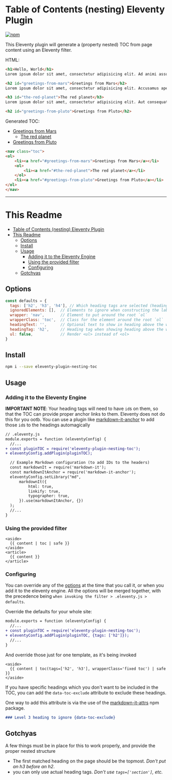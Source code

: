 # Table of Contents (nesting) Eleventy Plugin

[![npm](https://img.shields.io/npm/v/eleventy-plugin-nesting-toc?style=for-the-badge)](https://www.npmjs.com/package/eleventy-plugin-nesting-toc)

This Eleventy plugin will generate a (property nested) TOC from page content using an Eleventy filter.

HTML:
```html
<h1>Hello, World</h1>
Lorem ipsum dolor sit amet, consectetur adipisicing elit. Ad animi assumenda consequuntur debitis ea eligendi eos hic necessitatibus, odio recusandae rem similique, totam unde. Asperiores cumque facere nisi quibusdam vitae.

<h2 id="greetings-from-mars">Greetings from Mars</h2>
Lorem ipsum dolor sit amet, consectetur adipisicing elit. Accusamus aperiam at blanditiis dolorem ea, eius impedit maxime non omnis quia repudiandae sit, suscipit vel veniam voluptas. Dignissimos eos porro sit.

<h3 id="the-red-planet">The red planet</h3>
Lorem ipsum dolor sit amet, consectetur adipisicing elit. Aut consequatur dicta doloremque est iure minima placeat recusandae sit. Dolorum quis quod sequi! Commodi cupiditate debitis, dolore error excepturi nulla optio.

<h2 id="greetings-from-pluto">Greetings from Pluto</h2>

```

Generated TOC:
* [Greetings from Mars](#greetings-from-mars)
  * [The red planet](#the-red-planet)
* [Greetings from Pluto](#greetings-from-pluto)
```html
<nav class="toc">
<ol>
    <li><a href="#greetings-from-mars">Greetings from Mars</a></li>
    <ol>
        <li><a href="#the-red-planet">The red planet</a></li>
    </ol>
    <li><a href="#greetings-from-pluto">Greetings from Pluto</a></li>
</ol>
</nav>

```

<hr>

# This Readme

- [Table of Contents (nesting) Eleventy Plugin](#table-of-contents-nesting-eleventy-plugin)
- [This Readme](#this-readme)
  - [Options](#options)
  - [Install](#install)
  - [Usage](#usage)
    - [Adding it to the Eleventy Engine](#adding-it-to-the-eleventy-engine)
    - [Using the provided filter](#using-the-provided-filter)
    - [Configuring](#configuring)
  - [Gotchyas](#gotchyas)


## Options

```javascript
const defaults = {
  tags: ['h2', 'h3', 'h4'], // Which heading tags are selected (headings must each have an ID attribute)
  ignoredElements: [],  // Elements to ignore when constructing the label for every header (useful for ignoring permalinks, must be selectors)
  wrapper: 'nav',       // Element to put around the root `ol`
  wrapperClass: 'toc',  // Class for the element around the root `ol`
  headingText: '',      // Optional text to show in heading above the wrapper element
  headingTag: 'h2',     // Heading tag when showing heading above the wrapper element
  ul: false,            // Render <ul> instead of <ol>
}
```

## Install

```sh
npm i --save eleventy-plugin-nesting-toc
```

## Usage

### Adding it to the Eleventy Engine

**IMPORTANT NOTE**: Your heading tags will need to have `id`s on them, so that the TOC can provide proper anchor links to them. Eleventy does not do this for you ootb. You can use a plugin like [markdown-it-anchor](https://www.npmjs.com/package/markdown-it-anchor) to add those `id`s to the headings automagically

```diff
// .eleventy.js
module.exports = function (eleventyConfig) {
  //...
+ const pluginTOC = require('eleventy-plugin-nesting-toc');
+ eleventyConfig.addPlugin(pluginTOC);

  // Example Markdown configuration (to add IDs to the headers)
  const markdownIt = require('markdown-it');
  const markdownItAnchor = require('markdown-it-anchor');
  eleventyConfig.setLibrary("md",
      markdownIt({
          html: true,
          linkify: true,
          typographer: true,
      }).use(markdownItAnchor, {})
  );
  //...
}
```

### Using the provided filter

```nunjucks
<aside>
  {{ content | toc | safe }}
</aside>
<article>
  {{ content }}
</article>
```

### Configuring

You can override any of the [options](#options) at the time that you call it, or when you add it to the eleventy engine. All the options will be merged together, with the precedence being `when invoking the filter > .eleventy.js > defaults`.

Override the defaults for your whole site:

```diff
module.exports = function (eleventyConfig) {
  //...
+ const pluginTOC = require('eleventy-plugin-nesting-toc');
+ eleventyConfig.addPlugin(pluginTOC, {tags: ['h2']});
  //...
}
```

And override those just for one template, as it's being invoked

```nunjucks
<aside>
  {{ content | toc(tags=['h2', 'h3'], wrapperClass='fixed toc') | safe }}
</aside>
```

If you have specific headings which you don't want to be included in the TOC, you can add the `data-toc-exclude` attribute to exclude these headings.

One way to add this attribute is via the use of the <a href="https://www.npmjs.com/package/markdown-it-attrs" target="_blank" rel="noopener">markdown-it-attrs</a> npm package.
```markdown
### Level 3 heading to ignore {data-toc-exclude}
```


## Gotchyas

A few things must be in place for this to work properly, and provide the proper nested structure

* The first matched heading on the page should be the topmost. _Don't put an h3 before an h2_.
* you can only use actual heading tags. _Don't use `tags=['section']`, etc._
